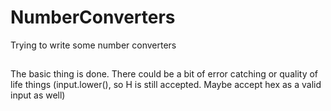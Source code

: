 # NumberConverters
Trying to write some number converters
##
The basic thing is done. There could be a bit of error catching or quality of life things (input.lower(), so H is still accepted. Maybe accept hex as a valid input as well)
